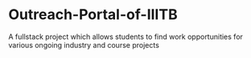 # Outreach-Portal-of-IIITB
A fullstack project which allows students to find work opportunities for various ongoing industry and course projects
